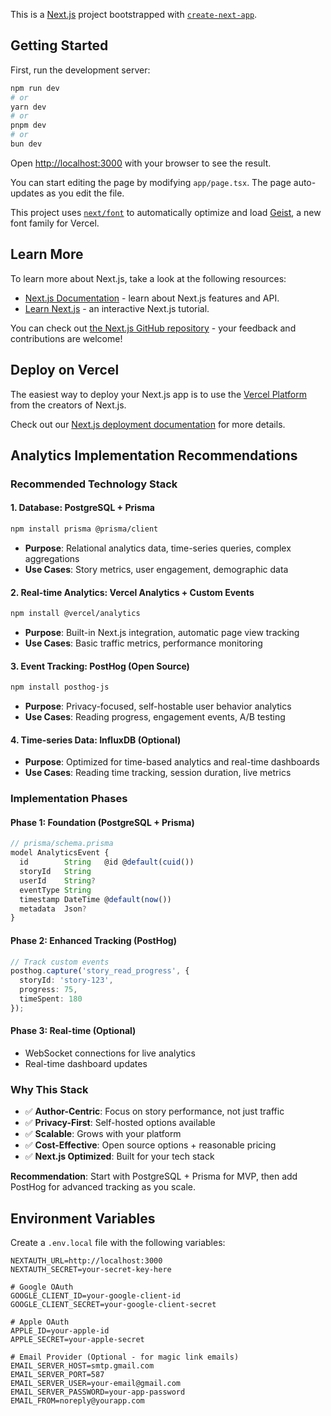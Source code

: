 This is a [Next.js](https://nextjs.org) project bootstrapped with [`create-next-app`](https://nextjs.org/docs/app/api-reference/cli/create-next-app).

## Getting Started

First, run the development server:

```bash
npm run dev
# or
yarn dev
# or
pnpm dev
# or
bun dev
```

Open [http://localhost:3000](http://localhost:3000) with your browser to see the result.

You can start editing the page by modifying `app/page.tsx`. The page auto-updates as you edit the file.

This project uses [`next/font`](https://nextjs.org/docs/app/building-your-application/optimizing/fonts) to automatically optimize and load [Geist](https://vercel.com/font), a new font family for Vercel.

## Learn More

To learn more about Next.js, take a look at the following resources:

- [Next.js Documentation](https://nextjs.org/docs) - learn about Next.js features and API.
- [Learn Next.js](https://nextjs.org/learn) - an interactive Next.js tutorial.

You can check out [the Next.js GitHub repository](https://github.com/vercel/next.js) - your feedback and contributions are welcome!

## Deploy on Vercel

The easiest way to deploy your Next.js app is to use the [Vercel Platform](https://vercel.com/new?utm_medium=default-template&filter=next.js&utm_source=create-next-app&utm_campaign=create-next-app-readme) from the creators of Next.js.

Check out our [Next.js deployment documentation](https://nextjs.org/docs/app/building-your-application/deploying) for more details.

## Analytics Implementation Recommendations

### Recommended Technology Stack

#### 1. Database: PostgreSQL + Prisma
```bash
npm install prisma @prisma/client
```
- **Purpose**: Relational analytics data, time-series queries, complex aggregations
- **Use Cases**: Story metrics, user engagement, demographic data

#### 2. Real-time Analytics: Vercel Analytics + Custom Events
```bash
npm install @vercel/analytics
```
- **Purpose**: Built-in Next.js integration, automatic page view tracking
- **Use Cases**: Basic traffic metrics, performance monitoring

#### 3. Event Tracking: PostHog (Open Source)
```bash
npm install posthog-js
```
- **Purpose**: Privacy-focused, self-hostable user behavior analytics
- **Use Cases**: Reading progress, engagement events, A/B testing

#### 4. Time-series Data: InfluxDB (Optional)
- **Purpose**: Optimized for time-based analytics and real-time dashboards
- **Use Cases**: Reading time tracking, session duration, live metrics

### Implementation Phases

#### Phase 1: Foundation (PostgreSQL + Prisma)
```typescript
// prisma/schema.prisma
model AnalyticsEvent {
  id        String   @id @default(cuid())
  storyId   String
  userId    String?
  eventType String
  timestamp DateTime @default(now())
  metadata  Json?
}
```

#### Phase 2: Enhanced Tracking (PostHog)
```typescript
// Track custom events
posthog.capture('story_read_progress', {
  storyId: 'story-123',
  progress: 75,
  timeSpent: 180
});
```

#### Phase 3: Real-time (Optional)
- WebSocket connections for live analytics
- Real-time dashboard updates

### Why This Stack

- ✅ **Author-Centric**: Focus on story performance, not just traffic
- ✅ **Privacy-First**: Self-hosted options available
- ✅ **Scalable**: Grows with your platform
- ✅ **Cost-Effective**: Open source options + reasonable pricing
- ✅ **Next.js Optimized**: Built for your tech stack

**Recommendation**: Start with PostgreSQL + Prisma for MVP, then add PostHog for advanced tracking as you scale.

## Environment Variables

Create a `.env.local` file with the following variables:

```env
NEXTAUTH_URL=http://localhost:3000
NEXTAUTH_SECRET=your-secret-key-here

# Google OAuth
GOOGLE_CLIENT_ID=your-google-client-id
GOOGLE_CLIENT_SECRET=your-google-client-secret

# Apple OAuth
APPLE_ID=your-apple-id
APPLE_SECRET=your-apple-secret

# Email Provider (Optional - for magic link emails)
EMAIL_SERVER_HOST=smtp.gmail.com
EMAIL_SERVER_PORT=587
EMAIL_SERVER_USER=your-email@gmail.com
EMAIL_SERVER_PASSWORD=your-app-password
EMAIL_FROM=noreply@yourapp.com
```
